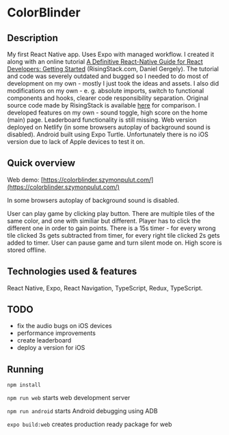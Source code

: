 # ColorBlinder

## Description

My first React Native app. Uses Expo with managed workflow. I created it along with an online tutorial [A Definitive React-Native Guide for React Developers: Getting Started](https://blog.risingstack.com/a-definitive-react-native-guide-for-react-developers/) (RisingStack.com, Daniel Gergely). The tutorial and code was severely outdated and bugged so I needed to do most of development on my own - mostly I just took the ideas and assets. I also did modifications on my own - e. g. absolute imports, switch to functional components and hooks, clearer code responsibility separation. Original source code made by RisingStack is available [here](https://github.com/RisingStack/colorblinder) for comparison. I developed features on my own - sound toggle, high score on the home (main) page. Leaderboard functionality is still missing. Web version deployed on Netlify (in some browsers autoplay of background sound is disabled). Android built using Expo Turtle. Unfortunately there is no iOS version due to lack of Apple devices to test it on.

## Quick overview

Web demo: [https://colorblinder.szymonpulut.com/](https://colorblinder.szymonpulut.com/)

In some browsers autoplay of background sound is disabled.

User can play game by clicking play button. There are multiple tiles of the same color, and one with similiar but different. Player has to click the different one in order to gain points. There is a 15s timer - for every wrong tile clicked 3s gets subtracted from timer, for every right tile clicked 2s gets added to timer. User can pause game and turn silent mode on. High score is stored offline.

## Technologies used & features

React Native, Expo, React Navigation, TypeScript, Redux, TypeScript.

## TODO

-   fix the audio bugs on iOS devices
-   performance improvements
-   create leaderboard
-   deploy a version for iOS

## Running

```
npm install
```

`npm run web` starts web development server

`npm run android` starts Android debugging using ADB

`expo build:web` creates production ready package for web
